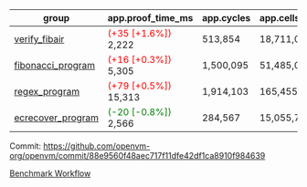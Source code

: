 | group | app.proof_time_ms | app.cycles | app.cells_used | leaf.proof_time_ms | leaf.cycles | leaf.cells_used |
| -- | -- | -- | -- | -- | -- | -- |
| [verify_fibair](https://github.com/openvm-org/openvm/blob/benchmark-results/benchmarks-pr/1308/verify_fibair-88e9560f48aec717f11dfe42df1ca8910f984639.md) |<span style='color: red'>(+35 [+1.6%])</span> 2,222 |  513,854 |  18,711,007 |- | - | - |
| [fibonacci_program](https://github.com/openvm-org/openvm/blob/benchmark-results/benchmarks-pr/1308/fibonacci-88e9560f48aec717f11dfe42df1ca8910f984639.md) |<span style='color: red'>(+16 [+0.3%])</span> 5,305 |  1,500,095 |  51,485,080 |- | - | - |
| [regex_program](https://github.com/openvm-org/openvm/blob/benchmark-results/benchmarks-pr/1308/regex-88e9560f48aec717f11dfe42df1ca8910f984639.md) |<span style='color: red'>(+79 [+0.5%])</span> 15,313 |  1,914,103 |  165,455,373 |- | - | - |
| [ecrecover_program](https://github.com/openvm-org/openvm/blob/benchmark-results/benchmarks-pr/1308/ecrecover-88e9560f48aec717f11dfe42df1ca8910f984639.md) |<span style='color: green'>(-20 [-0.8%])</span> 2,566 |  284,567 |  15,055,723 |- | - | - |


Commit: https://github.com/openvm-org/openvm/commit/88e9560f48aec717f11dfe42df1ca8910f984639

[Benchmark Workflow](https://github.com/openvm-org/openvm/actions/runs/12983363058)
